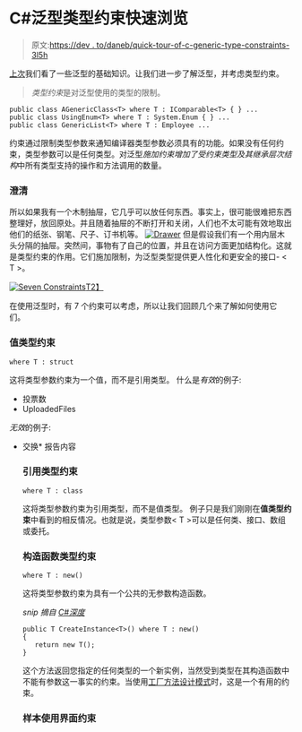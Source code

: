 # C#泛型类型约束快速浏览

> 原文:[https://dev . to/daneb/quick-tour-of-c-generic-type-constraints-3l5h](https://dev.to/daneb/quick-tour-of-c-generic-type-constraints-3l5h)

[上次](https://dev.to/daneb/quick-tour-of-generics-in-c-2fea)我们看了一些泛型的基础知识。让我们进一步了解泛型，并考虑类型约束。

> *类型约束*是对泛型使用的类型的限制。

```
public class AGenericClass<T> where T : IComparable<T> { } ...
public class UsingEnum<T> where T : System.Enum { } ...
public class GenericList<T> where T : Employee ... 
```

约束通过限制类型参数来通知编译器类型参数必须具有的功能。如果没有任何约束，类型参数可以是任何类型。对泛型*施加约束增加了受约束类型及其继承层次结构*中所有类型支持的操作和方法调用的数量。

### [](#clarification)澄清

所以如果我有一个木制抽屉，它几乎可以放任何东西。事实上，很可能很难把东西整理好，放回原处。并且随着抽屉的不断打开和关闭，人们也不太可能有效地取出他们的纸张、钢笔、尺子、订书机等。
[![Drawer](../Images/6f2c3c1c2148f2f2020301a7623257be.png)](https://res.cloudinary.com/practicaldev/image/fetch/s--UcYvLhP3--/c_limit%2Cf_auto%2Cfl_progressive%2Cq_auto%2Cw_880/http://www.stevesshelves.com/wp-content/uploads/2012/06/Logo.png) 
但是假设我们有一个用内层木头分隔的抽屉。突然间，事物有了自己的位置，并且在访问方面更加结构化。这就是类型约束的作用。它们施加限制，为泛型类型提供更人性化和更安全的接口- < T >。

[![Seven Constraints](../Images/0c45bda6c108a2d62f68cf9cdb784d6c.png)T2】](https://res.cloudinary.com/practicaldev/image/fetch/s--hP9Pks8n--/c_limit%2Cf_auto%2Cfl_progressive%2Cq_auto%2Cw_880/https://raw.githubusercontent.com/daneb/dev.to/master/7constraints.png)

在使用泛型时，有 7 个约束可以考虑，所以让我们回顾几个来了解如何使用它们。

### [](#value-type-constraint)值类型约束

```
where T : struct 
```

这将类型参数约束为一个值，而不是引用类型。
什么是*有效*的例子:

*   投票数
*   UploadedFiles

*无效*的例子:

*   交换<object>*   报告内容

    ### [](#reference-type-constraint)引用类型约束

    ```
    where T : class 
    ```

    这将类型参数约束为引用类型，而不是值类型。
    例子只是我们刚刚在**值类型约束**中看到的相反情况。也就是说，类型参数< T >可以是任何类、接口、数组或委托。

    ### [](#constructor-type-constraint)构造函数类型约束

    ```
    where T : new() 
    ```

    这将类型参数约束为具有一个公共的无参数构造函数。

    *snip 摘自 [C#深度](https://csharpindepth.com/)*

    ```
    public T CreateInstance<T>() where T : new()
    {
       return new T();
    } 
    ```

    这个方法返回您指定的任何类型的一个新实例，当然受到类型在其构造函数中不能有参数这一事实的约束。当使用[工厂方法设计模式](https://sourcemaking.com/design_patterns/factory_method)时，这是一个有用的约束。

    ### [](#sample-using-interface-constraint)样本使用界面约束</object>